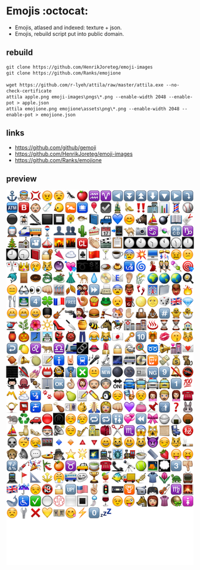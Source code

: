 # Emojis :octocat:
- Emojis, atlased and indexed: texture + json.
- Emojis, rebuild script put into public domain.

## rebuild
```
git clone https://github.com/HenrikJoreteg/emoji-images
git clone https://github.com/Ranks/emojione

wget https://github.com/r-lyeh/attila/raw/master/attila.exe --no-check-certificate
attila apple.png emoji-images\pngs\*.png --enable-width 2048 --enable-pot > apple.json
attila emojione.png emojione\assets\png\*.png --enable-width 2048 --enable-pot > emojione.json
```

## links
- https://github.com/github/gemoji
- https://github.com/HenrikJoreteg/emoji-images
- https://github.com/Ranks/emojione

## preview
![image](emojis.png)

